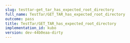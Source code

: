 ```yaml
---
slug: testtar-get_tar_has_expected_root_directory
full_name: TestTar/GET_TAR_has_expected_root_directory
outcome: pass
title: TestTar/GET_TAR_has_expected_root_directory
implementation_id: kubo
version: dev-44b0eaa-dirty
---
```


